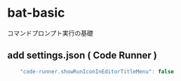 # bat-basic
コマンドプロンプト実行の基礎
## add settings.json ( Code Runner )
```javascript
    "code-runner.showRunIconInEditorTitleMenu": false
```
